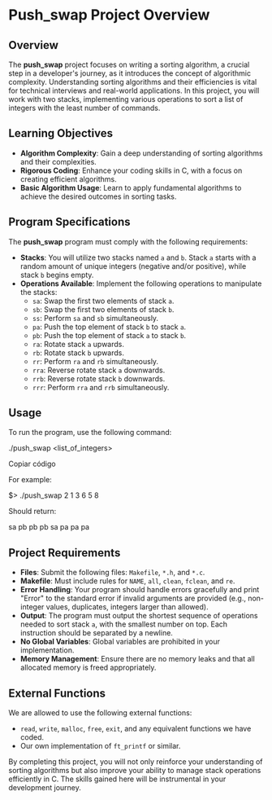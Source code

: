 # Push_swap Project Overview

## Overview
The **push_swap** project focuses on writing a sorting algorithm, a crucial step in a developer's journey, as it introduces the concept of algorithmic complexity. Understanding sorting algorithms and their efficiencies is vital for technical interviews and real-world applications. In this project, you will work with two stacks, implementing various operations to sort a list of integers with the least number of commands.

## Learning Objectives
- **Algorithm Complexity**: Gain a deep understanding of sorting algorithms and their complexities.
- **Rigorous Coding**: Enhance your coding skills in C, with a focus on creating efficient algorithms.
- **Basic Algorithm Usage**: Learn to apply fundamental algorithms to achieve the desired outcomes in sorting tasks.

## Program Specifications
The **push_swap** program must comply with the following requirements:

- **Stacks**: You will utilize two stacks named `a` and `b`. Stack `a` starts with a random amount of unique integers (negative and/or positive), while stack `b` begins empty.
- **Operations Available**: Implement the following operations to manipulate the stacks:
  - `sa`: Swap the first two elements of stack `a`.
  - `sb`: Swap the first two elements of stack `b`.
  - `ss`: Perform `sa` and `sb` simultaneously.
  - `pa`: Push the top element of stack `b` to stack `a`.
  - `pb`: Push the top element of stack `a` to stack `b`.
  - `ra`: Rotate stack `a` upwards.
  - `rb`: Rotate stack `b` upwards.
  - `rr`: Perform `ra` and `rb` simultaneously.
  - `rra`: Reverse rotate stack `a` downwards.
  - `rrb`: Reverse rotate stack `b` downwards.
  - `rrr`: Perform `rra` and `rrb` simultaneously.

## Usage
To run the program, use the following command:

./push_swap <list_of_integers>

Copiar código

For example:

$> ./push_swap 2 1 3 6 5 8

Should return:

sa
pb
pb
pb
sa
pa
pa
pa

## Project Requirements
- **Files**: Submit the following files: `Makefile`, `*.h`, and `*.c`.
- **Makefile**: Must include rules for `NAME`, `all`, `clean`, `fclean`, and `re`.
- **Error Handling**: Your program should handle errors gracefully and print "Error" to the standard error if invalid arguments are provided (e.g., non-integer values, duplicates, integers larger than allowed).
- **Output**: The program must output the shortest sequence of operations needed to sort stack `a`, with the smallest number on top. Each instruction should be separated by a newline.
- **No Global Variables**: Global variables are prohibited in your implementation.
- **Memory Management**: Ensure there are no memory leaks and that all allocated memory is freed appropriately.

## External Functions
We are allowed to use the following external functions:
- `read`, `write`, `malloc`, `free`, `exit`, and any equivalent functions we have coded.
- Our own implementation of `ft_printf` or similar.

By completing this project, you will not only reinforce your understanding of sorting algorithms but also improve your ability to manage stack operations efficiently in C. The skills gained here will be instrumental in your development journey.
